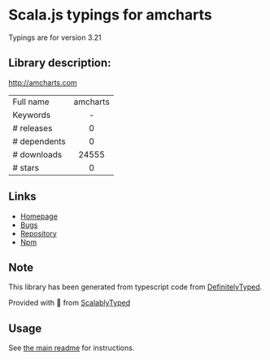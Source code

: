 
# Scala.js typings for amcharts

Typings are for version 3.21

## Library description:
http://amcharts.com

|                    |                 |
| ------------------ | :-------------: |
| Full name          | amcharts |
| Keywords           | - |
| # releases         | 0 |
| # dependents       | 0 |
| # downloads        | 24555 |
| # stars            | 0 |

## Links
- [Homepage](https://amcharts.com)
- [Bugs](https://github.com/bequadrat/amcharts/issues)
- [Repository](https://github.com/bequadrat/amcharts)
- [Npm](https://www.npmjs.com/package/amcharts)
    


## Note
This library has been generated from typescript code from [DefinitelyTyped](https://definitelytyped.org).

Provided with :purple_heart: from [ScalablyTyped](https://github.com/oyvindberg/ScalablyTyped)

## Usage
See [the main readme](../../readme.md) for instructions.



